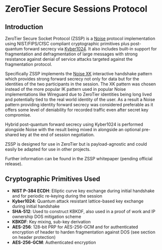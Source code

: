 ZeroTier Secure Sessions Protocol
======

## Introduction

ZeroTier Secure Socket Protocol (ZSSP) is a [Noise](http://noiseprotocol.org) protocol implementation using NIST/FIPS/CfSC compliant cryptographic primitives plus post-quantum forward secrecy via [Kyber1024](https://pq-crystals.org/kyber/). It also includes built-in support for fragmentation and defragmentation of large messages with strong resistance against denial of service attacks targeted against the fragmentation protocol.

Specifically ZSSP implements the [Noise XK](http://noiseprotocol.org/noise.html#interactive-handshake-patterns-fundamental) interactive handshake pattern which provides strong forward secrecy not only for data but for the identities of the two participants in the session. The XK pattern was chosen instead of the more popular IK pattern used in popular Noise implementations like Wireguard due to ZeroTier identities being long lived and potentially tied to the real world identity of the user. As a result a Noise pattern providing identity forward secrecy was considered preferable as it offers some level of deniability for recorded traffic even after secret key compromise.

Hybrid post-quantum forward secrecy using Kyber1024 is performed alongside Noise with the result being mixed in alongside an optional pre-shared key at the end of session negotiation.

ZSSP is designed for use in ZeroTier but is payload-agnostic and could easily be adapted for use in other projects.

Further information can be found in the ZSSP whitepaper (pending official release).

## Cryptographic Primitives Used

 - **NIST P-384 ECDH**: Elliptic curve key exchange during initial handshake and for periodic re-keying during the session
 - **Kyber1024**: Quantum attack resistant lattice-based key exchange during initial handshake
 - **SHA-512**: Used to construct KBKDF, also used in a proof of work and IP ownership DOS mitigation scheme
 - **KBKDF**: Key mixing, sub-key derivation
 - **AES-256**: 128-bit PRP for AES-256-GCM and for authenticated encryption of header to harden fragmentation against DOS (see section on header protection)
 - **AES-256-GCM**: Authenticated encryption
